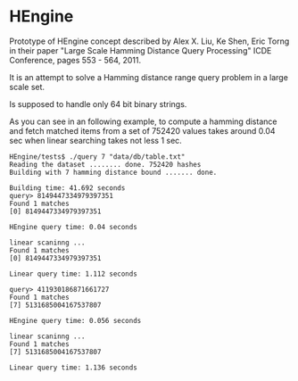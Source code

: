 HEngine
=======

Prototype of HEngine concept described by Alex X. Liu, Ke Shen, Eric Torng in their paper "Large Scale Hamming Distance Query Processing" ICDE Conference, pages 553 - 564, 2011.

It is an attempt to solve a Hamming distance range query problem in a large scale set.

Is supposed to handle only 64 bit binary strings.

As you can see in an following example, to compute a hamming distance and fetch matched items from a set of 752420 values takes around 0.04 sec when linear searching takes not less 1 sec.

    HEngine/tests$ ./query 7 "data/db/table.txt" 
    Reading the dataset ........ done. 752420 hashes
    Building with 7 hamming distance bound ....... done.
      
    Building time: 41.692 seconds
    query> 8149447334979397351
    Found 1 matches
    [0] 8149447334979397351

    HEngine query time: 0.04 seconds

    linear scaninng ... 
    Found 1 matches
    [0] 8149447334979397351

    Linear query time: 1.112 seconds

    query> 411930186871661727
    Found 1 matches
    [7] 5131685004167537807

    HEngine query time: 0.056 seconds

    linear scaninng ... 
    Found 1 matches
    [7] 5131685004167537807

    Linear query time: 1.136 seconds
